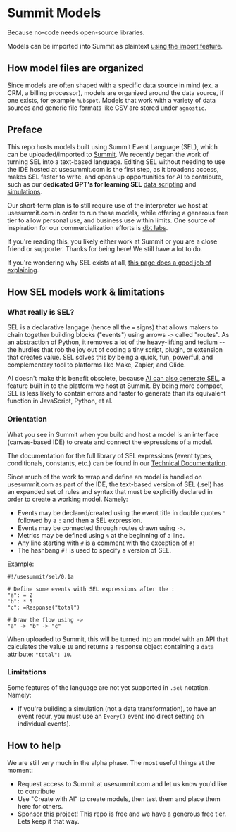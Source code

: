 # Summit Models
Because no-code needs open-source libraries.

Models can be imported into Summit as plaintext [using the import feature](https://usesummit.com/e/boards/import).

## How model files are organized
Since models are often shaped with a specific data source in mind (ex. a CRM, a billing processor), models are organized around the data source, if one exists, for example `hubspot`.  Models that work with a variety of data sources and generic file formats like CSV are stored under `agnostic`.

## Preface
This repo hosts models built using Summit Event Language (SEL), which can be uploaded/imported to [Summit](https://usesummit.com).  We recently began the work of turning SEL into a text-based language.  Editing SEL without needing to use the IDE hosted at usesummit.com is the first step, as it broadens access, makes SEL faster to write, and opens up opportunities for AI to contribute, such as our **dedicated GPT's for learning SEL** [data scripting](https://chat.openai.com/g/g-YpIHKpk8j-summit-event-language-data-scripting) and [simulations](https://chat.openai.com/g/g-CErkEZwxr-summit-event-language-simulations).

Our short-term plan is to still require use of the interpreter we host at usesummit.com in order to run these models, while offering a generous free tier to allow personal use, and business use within limits.  One source of inspiration for our commercialization efforts is [dbt labs](https://github.com/dbt-labs/dbt-core).

If you're reading this, you likely either work at Summit or you are a close friend or supporter.  Thanks for being here!  We still have a lot to do.

If you're wondering why SEL exists at all, [this page does a good job of explaining](https://summit.readme.io/docs/what-it-is-why).

## How SEL models work & limitations

### What really is SEL?
SEL is a declarative langage (hence all the `=` signs) that allows makers to chain together building blocks ("events") using arrows `->` called "routes".  As an abstraction of Python, it removes a lot of the heavy-lifting and tedium -- the hurdles that rob the joy out of coding a tiny script, plugin, or extension that creates value. SEL solves this by being a quick, fun, powerful, and complementary tool to platforms like Make, Zapier, and Glide.

AI doesn't make this benefit obsolete, because [AI can also generate SEL](https://github.com/usesummit/models/blob/main/sel_training.txt), a feature built in to the platform we host at Summit.  By being more compact, SEL is less likely to contain errors and faster to generate than its equivalent function in JavaScript, Python, et al.

### Orientation
What you see in Summit when you build and host a model is an interface (canvas-based IDE) to create and connect the expressions of a model.

The documentation for the full library of SEL expressions (event types, conditionals, constants, etc.) can be found in our [Technical Documentation](https://summit.readme.io/docs).

Since much of the work to wrap and define an model is handled on usesummit.com as part of the IDE, the text-based version of SEL (.sel) has an expanded set of rules and syntax that must be explicitly declared in order to create a working model.  Namely:

- Events may be declared/created using the event title in double quotes `"` followed by a `:` and then a SEL expression.
- Events may be connected through routes drawn using `->`.
- Metrics may be defined using `%` at the beginning of a line.
- Any line starting with `#` is a comment with the exception of `#!`
- The hashbang `#!` is used to specify a version of SEL.

Example:

```
#!/usesummit/sel/0.1a

# Define some events with SEL expressions after the :
"a": = 2
"b": * 5
"c": =Response("total")

# Draw the flow using ->
"a" -> "b" -> "c"

```

When uploaded to Summit, this will be turned into an model with an API that calculates the value `10` and returns a response object containing a `data` attribute: `"total": 10`.

### Limitations
Some features of the language are not yet supported in `.sel` notation.  Namely:

- If you're building a simulation (not a data transformation), to have an event recur, you must use an `Every()` event (no direct setting on individual events).

## How to help

We are still very much in the alpha phase.  The most useful things at the moment:

- Request access to Summit at usesummit.com and let us know you'd like to contribute
- Use "Create with AI" to create models, then test them and place them here for others.
- [Sponsor this project](https://github.com/sponsors/usesummit)!  This repo is free and we have a generous free tier.  Lets keep it that way.

